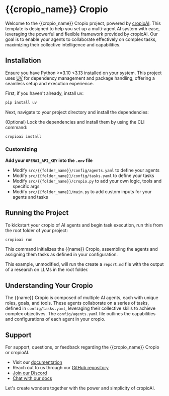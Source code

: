 # {{cropio_name}} Cropio

Welcome to the {{cropio_name}} Cropio project, powered by [cropioAI](https://cropioai.com). This template is designed to help you set up a multi-agent AI system with ease, leveraging the powerful and flexible framework provided by cropioAI. Our goal is to enable your agents to collaborate effectively on complex tasks, maximizing their collective intelligence and capabilities.

## Installation

Ensure you have Python >=3.10 <3.13 installed on your system. This project uses [UV](https://docs.astral.sh/uv/) for dependency management and package handling, offering a seamless setup and execution experience.

First, if you haven't already, install uv:

```bash
pip install uv
```

Next, navigate to your project directory and install the dependencies:

(Optional) Lock the dependencies and install them by using the CLI command:
```bash
cropioai install
```

### Customizing

**Add your `OPENAI_API_KEY` into the `.env` file**

- Modify `src/{{folder_name}}/config/agents.yaml` to define your agents
- Modify `src/{{folder_name}}/config/tasks.yaml` to define your tasks
- Modify `src/{{folder_name}}/cropio.py` to add your own logic, tools and specific args
- Modify `src/{{folder_name}}/main.py` to add custom inputs for your agents and tasks

## Running the Project

To kickstart your cropio of AI agents and begin task execution, run this from the root folder of your project:

```bash
cropioai run
```

This command initializes the {{name}} Cropio, assembling the agents and assigning them tasks as defined in your configuration.

This example, unmodified, will run the create a `report.md` file with the output of a research on LLMs in the root folder.

## Understanding Your Cropio

The {{name}} Cropio is composed of multiple AI agents, each with unique roles, goals, and tools. These agents collaborate on a series of tasks, defined in `config/tasks.yaml`, leveraging their collective skills to achieve complex objectives. The `config/agents.yaml` file outlines the capabilities and configurations of each agent in your cropio.

## Support

For support, questions, or feedback regarding the {{cropio_name}} Cropio or cropioAI.

- Visit our [documentation](https://docs.cropioai.com)
- Reach out to us through our [GitHub repository](https://github.com/joaomdmoura/cropioai)
- [Join our Discord](https://discord.com/invite/X4JWnZnxPb)
- [Chat with our docs](https://chatg.pt/DWjSBZn)

Let's create wonders together with the power and simplicity of cropioAI.
